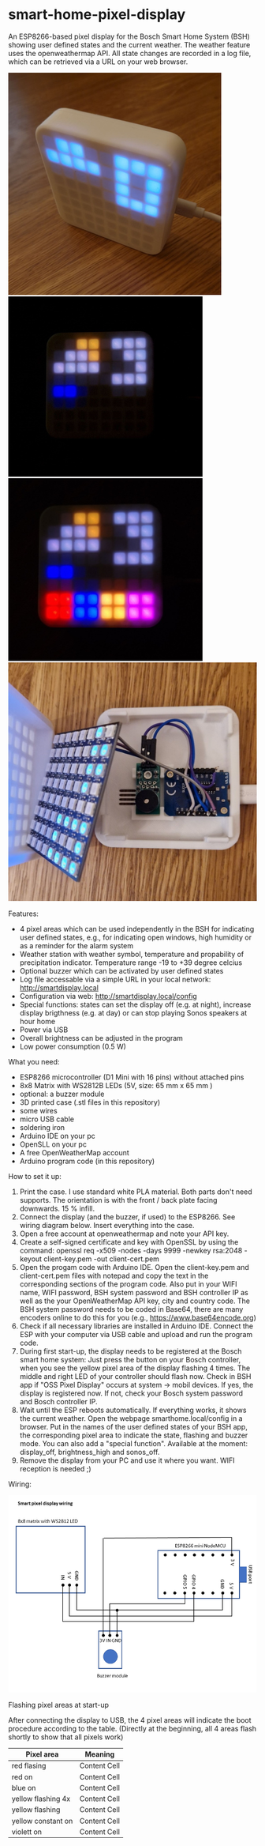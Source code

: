 # smart-home-pixel-display
An ESP8266-based pixel display for the Bosch Smart Home System (BSH) showing user defined states and the current weather. The weather feature uses the openweathermap API. All state changes are recorded in a log file, which can be retrieved via a URL on your web browser.

![smart display](https://github.com/tobo-123/smart-home-pixel-display/blob/main/pictures/front.jpg)
![smart display](https://github.com/tobo-123/smart-home-pixel-display/blob/main/pictures/weather.jpg)
![smart display](https://github.com/tobo-123/smart-home-pixel-display/blob/main/pictures/weather_and_states.jpg)
![smart display](https://github.com/tobo-123/smart-home-pixel-display/blob/main/pictures/assembly.jpg)

Features:

- 4 pixel areas which can be used independently in the BSH for indicating user defined states, e.g., for indicating open windows, high humidity or as a reminder for the alarm system
- Weather station with weather symbol, temperature and propability of precipitation indicator. Temperature range -19 to +39 degree celcius
- Optional buzzer which can be activated by user defined states
- Log file accessable via a simple URL in your local network: http://smartdisplay.local
- Configuration via web: http://smartdisplay.local/config
- Special functions: states can set the display off (e.g. at night), increase display brigthness (e.g. at day) or can stop playing Sonos speakers at hour home
- Power via USB
- Overall brightness can be adjusted in the program
- Low power consumption (0.5 W)

What you need:

- ESP8266 microcontroller (D1 Mini with 16 pins) without attached pins
- 8x8 Matrix with WS2812B LEDs (5V, size: 65 mm x 65 mm )
- optional: a buzzer module
- 3D printed case (.stl files in this repository)
- some wires
- micro USB cable
- soldering iron
- Arduino IDE on your pc
- OpenSLL on your pc
- A free OpenWeatherMap account
- Arduino program code (in this repository)

How to set it up:

1. Print the case. I use standard white PLA material. Both parts don't need supports. The orientation is with the front / back plate facing downwards. 15 % infill.
2. Connect the display (and the buzzer, if used) to the ESP8266. See wiring diagram below. Insert everything into the case.
3. Open a free account at openweathermap and note your API key.
4. Create a self-signed certificate and key with OpenSSL by using the command: openssl req -x509 -nodes -days 9999 -newkey rsa:2048 -keyout client-key.pem -out client-cert.pem
5. Open the progam code with Arduino IDE. Open the client-key.pem and client-cert.pem files with notepad and copy the text in the corresponding sections of the program code. Also put in your WIFI name, WIFI password, BSH system password and BSH controller IP as well as the your OpenWeatherMap API key, city and country code. The BSH system password needs to be coded in Base64, there are many encoders online to do this for you (e.g., https://www.base64encode.org)
6. Check if all necessary libraries are installed in Arduino IDE. Connect the ESP with your computer via USB cable and upload and run the program code.
7. During first start-up, the display needs to be registered at the Bosch smart home system: Just press the button on your Bosch controller, when you see the yellow pixel area of the display flashing 4 times. The middle and right LED of your controller should flash now. Check in BSH app if "OSS Pixel Display" occurs at system -> mobil devices. If yes, the display is registered now. If not, check your Bosch system password and Bosch controller IP.
8. Wait until the ESP reboots automatically. If everything works, it shows the current weather. Open the webpage smarthome.local/config in a browser. Put in the names of the user defined states of your BSH app, the corresponding pixel area to indicate the state, flashing and buzzer mode. You can also add a "special function". Available at the moment: display_off, brightness_high and sonos_off.
9. Remove the display from your PC and use it where you want. WIFI reception is needed ;)

Wiring:

![smart display](https://github.com/tobo-123/smart-home-pixel-display/blob/main/pictures/smart_pixel_display_wiring.png)

Flashing pixel areas at start-up

After connecting the display to USB, the 4 pixel areas will indicate the boot procedure according to the table. (Directly at the beginning, all 4 areas flash shortly to show that all pixels work)

| Pixel area       | Meaning        |
| ---------------- | -------------- |
|red flasing       | Content Cell   |
|red on            | Content Cell   |
|blue on           | Content Cell   |
|yellow flashing 4x| Content Cell   |
|yellow flashing   | Content Cell   |
|yellow constant on| Content Cell   |
|violett on        | Content Cell   |

